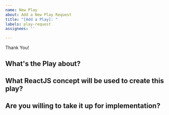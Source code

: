 ```yaml
---
name: New Play
about: Add a New Play Request
title: "[Add a Play]: "
labels: play-request
assignees: ''

---
```


Thank You! 

## What's the Play about?


## What ReactJS concept will be used to create this play?


## Are you willing to take it up for implementation?